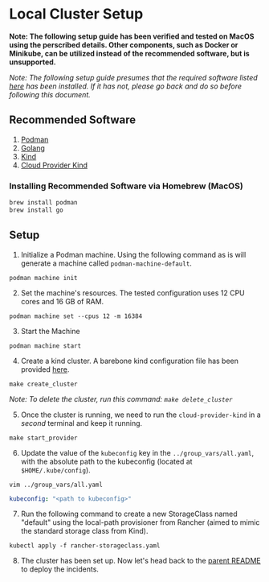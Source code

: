 # Local Cluster Setup

__Note: The following setup guide has been verified and tested on MacOS using the perscribed details. Other components, such as Docker or Minikube, can be utilized instead of the recommended software, but is unsupported.__

_Note: The following setup guide presumes that the required software listed [here](./README.md#required-software) has been installed. If it has not, please go back and do so before following this document._

## Recommended Software

1. [Podman](https://podman.io/)
2. [Golang](https://go.dev/)
2. [Kind](https://kind.sigs.k8s.io/)
3. [Cloud Provider Kind](https://github.com/kubernetes-sigs/cloud-provider-kind)

### Installing Recommended Software via Homebrew (MacOS)

```bash
brew install podman
brew install go
```

## Setup

1.  Initialize a Podman machine. Using the following command as is will generate a machine called `podman-machine-default`.
```shell
podman machine init
```

2. Set the machine's resources. The tested configuration uses 12 CPU cores and 16 GB of RAM.
```shell
podman machine set --cpus 12 -m 16384
```

3. Start the Machine
```shell
podman machine start
```

4. Create a kind cluster. A barebone kind configuration file has been provided [here](./kind-config.yaml).
```shell
make create_cluster
```

_Note: To delete the cluster, run this command: `make delete_cluster`_

5. Once the cluster is running, we need to run the `cloud-provider-kind` in a *second* terminal and keep it running.
```shell
make start_provider
```

6. Update the value of the `kubeconfig` key in the `../group_vars/all.yaml`, with the absolute path to the kubeconfig (located at `$HOME/.kube/config`).
```shell
vim ../group_vars/all.yaml
```

```yaml
kubeconfig: "<path to kubeconfig>"
```

7. Run the following command to create a new StorageClass named "default" using the local-path provisioner from Rancher (aimed to mimic the standard storage class from Kind).
```shell
kubectl apply -f rancher-storageclass.yaml
```

8. The cluster has been set up. Now let's head back to the [parent README](../README.md) to deploy the incidents.
